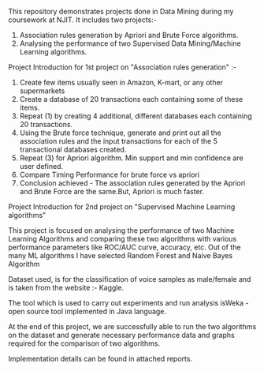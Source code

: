 This repository demonstrates projects done in Data Mining during my coursework at NJIT.
It includes two projects:- 
1) Association rules generation by Apriori and Brute Force algorithms.
2) Analysing the performance of two Supervised Data Mining/Machine Learning algorithms.


Project Introduction for 1st project on "Association rules generation" :-
1) Create few items usually seen in Amazon, K-mart, or any other supermarkets 
2) Create a database of 20 transactions each containing some of these items. 
3) Repeat (1) by creating 4 additional, different databases each containing 20 transactions.
4) Using the Brute force technique, generate and print out all the association rules and the input transactions for each of the 5 transactional databases created.
5) Repeat (3) for Apriori algorithm. Min support and min confidence are user defined.
6) Compare Timing Performance for brute force vs apriori
7) Conclusion achieved - The association rules generated by the Apriori and Brute Force are the same.But, Apriori is much faster.


Project Introduction for 2nd project on "Supervised Machine Learning algorithms"
 
This project is focused on analysing the performance of two Machine Learning Algorithms and comparing these two algorithms with various performance parameters like ROC/AUC curve, accuracy, etc. Out of the many ML algorithms I have selected ​Random Forest and Naive Bayes Algorithm 

Dataset used, is for the classification of voice samples as male/female and is taken from the website :- Kaggle. 

The tool which is used to carry out experiments and run analysis is ​Weka - open source tool implemented in Java language. 

At the end of this project, we are successfully able to run the two algorithms on the dataset and generate necessary performance data and graphs required for the comparison of two algorithms.

Implementation details can be found in attached reports.
